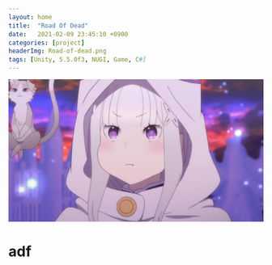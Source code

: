 ```yaml
---
layout: home
title:  "Road Of Dead"
date:   2021-02-09 23:45:10 +0900
categories: [project]
headerImg: Road-of-dead.png
tags: [Unity, 5.5.0f3, NUGI, Game, C#]
---
```

<div class="card">
	<img src="/assets/img/icon.jpg"/>
	<div class="card-body">
		<h1>
			adf
		</h1>
	</div>
</div>